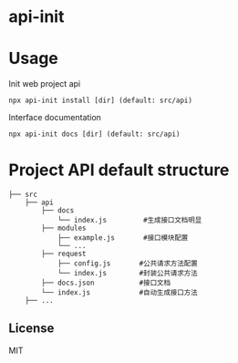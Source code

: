 # api-init

# Usage

Init web project api

```ssh
npx api-init install [dir] (default: src/api)
```

Interface documentation

```ssh
npx api-init docs [dir] (default: src/api)
```

# Project API default structure

```ssh
├── src
    ├── api
        ├── docs
            └── index.js         #生成接口文档明显
        ├── modules
            ├── example.js       #接口模块配置
            └── ...
        ├── request
            ├── config.js       #公共请求方法配置
            └── index.js        #封装公共请求方法
        ├── docs.json           #接口文档
        └── index.js            #自动生成接口方法
    ├── ...
```

## License

MIT
